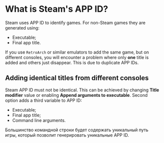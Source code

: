 # What is Steam's APP ID?

Steam uses APP ID to identify games. For non-Steam games they are generated using:

- Executable;
- Final app title.

If you use `RetroArch` or similar emulators to add the same game, but on different consoles, you will encounter a problem where only **one** title is added and others just disappear. This is due to duplicate APP IDs.

## Adding identical titles from different consoles

Steam APP ID must not be identical. This can be achieved by changing **Title modifier** value or enabling **Append arguments to executable**. Second option adds a third variable to APP ID:

- Executable;
- Final app title;
- Command line arguments.

Большинство командной строки будет содержать уникальный путь игры, который позволит генерировать уникальные APP ID.
